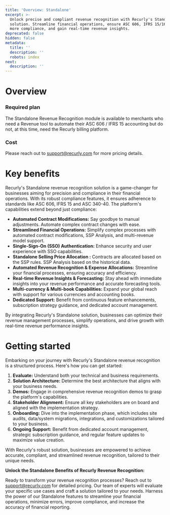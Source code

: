 ```yaml
---
title: 'Overview: Standalone'
excerpt: >-
  Unlock precise and compliant revenue recognition with Recurly's Standalone
  solution. Streamline financial operations, ensure ASC 606, IFRS 15/16, and
  more compliance, and gain real-time revenue insights.
deprecated: false
hidden: false
metadata:
  title: ''
  description: ''
  robots: index
next:
  description: ''
---
```

# Overview

### Required plan

The Standalone Revenue Recognition module is available to merchants who need a Revenue tool to automate their ASC 606 / IFRS 15 accounting but do not, at this time, need the Recurly billing platform. 

### Cost

Please reach out to [support@recurly.com](mailto:support@recurly.com) for more pricing details.

# Key benefits

Recurly's Standalone revenue recognition solution is a game-changer for businesses aiming for precision and compliance in their financial operations. With its robust compliance features, it ensures adherence to standards like ASC 606, IFRS 15 and ASC 340-40. The platform's capabilities extend beyond just compliance:

* **Automated Contract Modifications:** Say goodbye to manual adjustments. Automate complex contract changes with ease.
* **Streamlined Financial Operations:** Simplify complex processes with automated contract modifications, SSP Analysis, and multi-revenue model support.
* **Single-Sign-On (SSO) Authentication:** Enhance security and user experience with SSO capabilities.
* **Standalone Selling Price Allocation :** Contracts are allocated based on the SSP rules. SSP Analysis based on the historical data. 
* **Automated Revenue Recognition & Expense Allocations:** Streamline your financial processes, ensuring accuracy and efficiency.
* **Real-time Revenue Insights & Forecasting:** Stay ahead with immediate insights into your revenue performance and accurate forecasting tools.
* **Multi-currency & Multi-book Capabilities:** Expand your global reach with support for various currencies and accounting books.
* **Dedicated Support:** Benefit from continuous feature enhancements, subscription strategy guidance, and dedicated account management.

By integrating Recurly's Standalone solution, businesses can optimize their revenue management processes, simplify operations, and drive growth with real-time revenue performance insights.

# Getting started

Embarking on your journey with Recurly's Standalone revenue recognition is a structured process. Here's how you can get started:

1. **Evaluate:** Understand both your technical and business requirements.
2. **Solution Architecture:** Determine the best architecture that aligns with your business needs.
3. **Demos:** Engage in comprehensive revenue recognition demos to grasp the platform's capabilities.
4. **Stakeholder Alignment:** Ensure all key stakeholders are on board and aligned with the implementation strategy.
5. **Onboarding:** Dive into the implementation phase, which includes site audits, data/system migrations, integrations, and customizations tailored to your business.
6. **Ongoing Support:** Benefit from dedicated account management, strategic subscription guidance, and regular feature updates to maximize value creation.

With Recurly's robust solution, businesses are empowered to achieve accurate, compliant, and streamlined revenue recognition, tailored to their unique needs.

**Unlock the Standalone Benefits of Recurly Revenue Recognition:**

Ready to transform your revenue recognition processes? Reach out to [support@recurly.com](mailto:support@recurly.com) for detailed pricing. Our team of experts will evaluate your specific use cases and craft a solution tailored to your needs. Harness the power of our Standalone features to streamline your financial operations, minimize errors, improve compliance, and increase the accuracy of financial reporting.